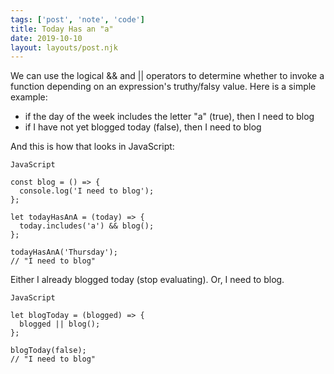 ```yaml
---
tags: ['post', 'note', 'code']
title: Today Has an "a"
date: 2019-10-10
layout: layouts/post.njk
---
```


We can use the logical && and || operators to determine whether to invoke a function depending on an expression's truthy/falsy value. Here is a simple example:

- if the day of the week includes the letter "a" (true), then I need to blog
- if I have not yet blogged today (false), then I need to blog

And this is how that looks in JavaScript:

<!END clip>

```
JavaScript

const blog = () => {
  console.log('I need to blog');
};

let todayHasAnA = (today) => {
  today.includes('a') && blog();
};

todayHasAnA('Thursday');
// "I need to blog"
```

Either I already blogged today (stop evaluating). Or, I need to blog.

```
JavaScript

let blogToday = (blogged) => {
  blogged || blog();
};

blogToday(false);
// "I need to blog"
```
